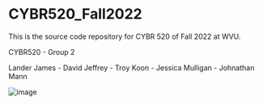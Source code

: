 # CYBR520_Fall2022
This is the source code repository for CYBR 520 of Fall 2022 at WVU.

CYBR520 - Group 2

Lander James - David Jeffrey - Troy Koon - Jessica Mulligan - Johnathan Mann

![image](https://user-images.githubusercontent.com/116019572/206763804-e05a47f0-429b-4150-a825-62171ebfe5c4.png)
